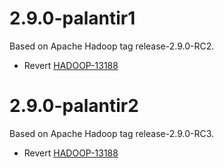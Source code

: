 # 2.9.0-palantir1

Based on Apache Hadoop tag release-2.9.0-RC2.

* Revert [HADOOP-13188](https://issues.apache.org/jira/browse/HADOOP-13188)

# 2.9.0-palantir2

Based on Apache Hadoop tag release-2.9.0-RC3.

* Revert [HADOOP-13188](https://issues.apache.org/jira/browse/HADOOP-13188)
